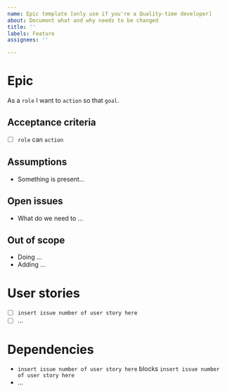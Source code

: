 ```yaml
---
name: Epic template [only use if you're a Quality-time developer]
about: Document what and why needs to be changed
title: ''
labels: Feature
assignees: ''

---
```


# Epic

As a `role` I want to `action` so that `goal`.

## Acceptance criteria

- [ ] `role` can `action`

## Assumptions

- Something is present...

## Open issues

- What do we need to ...

## Out of scope

- Doing ...
- Adding ...

# User stories

- [ ] `insert issue number of user story here`
- [ ] ...

# Dependencies

- `insert issue number of user story here` blocks `insert issue number of user story here` 
- ...

